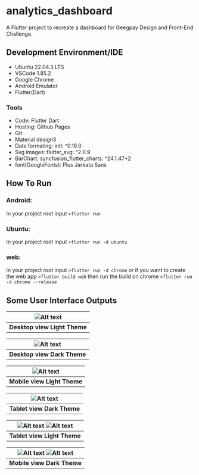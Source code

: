 # analytics_dashboard

A Flutter project to recreate a dashboard for Geegpay Design and Front-End Challenge.

## Development Environment/IDE
- Ubuntu 22.04.3 LTS
- VSCode 1.85.2
- Google Chrome
- Android Emulator
- Flutter(Dart)

### Tools
- Code: Flutter Dart
- Hosting: Github Pages
- Git
- Material design3
- Date formating: intl: ^0.19.0
- Svg images: flutter_svg: ^2.0.9
- BarChart: syncfusion_flutter_charts: ^24.1.47+2
- font(GoogleFonts): Plus Jarkata Sans
## How To Run
### Android:
In your project root input `>flutter run`
### Ubuntu:
In your project root input `>flutter run -d ubuntu`
### web:
In your project root input `>flutter run -d chrome` or if you want to create the web app `>flutter build web` then run the build on chrome `>flutter run -d chrome --release`

## Some User Interface Outputs

| ![Alt text](<Screenshot from 2024-02-05 06-47-56.png>) |
|:--:|
| **Desktop view Light Theme** |


| ![Alt text](<Screenshot from 2024-02-05 06-48-13.png>) |
|:--:|
| **Desktop view Dark Theme** |

|![Alt text](<Screenshot from 2024-02-05 07-08-19.png>)|
|:--:|
| **Mobile view Light Theme** |

|![Alt text](<Screenshot from 2024-02-05 07-09-03.png>)|
|:--:|
| **Tablet view Dark Theme** |

|![Alt text](<Screenshot from 2024-02-05 04-32-41.png>) ![Alt text](<Screenshot from 2024-02-05 04-33-50.png>)|
|:--:|
| **Tablet view Light Theme** |

| ![Alt text](<Screenshot from 2024-02-05 04-34-17.png>) ![Alt text](<Screenshot from 2024-02-05 04-34-44.png>) |
|:--:|
| **Mobile view Dark Theme** |